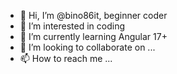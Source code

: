 - 👋 Hi, I’m @bino86it, beginner coder
- 👀 I’m interested in coding
- 🌱 I’m currently learning Angular 17+
- 💞️ I’m looking to collaborate on ...
- 📫 How to reach me ...

<!---
bino86it/bino86it is a ✨ special ✨ repository because its `README.md` (this file) appears on your GitHub profile.
You can click the Preview link to take a look at your changes.
--->
